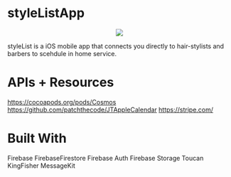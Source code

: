 # styleListApp

<p align="center">
  <img src="https://user-images.githubusercontent.com/43770152/55572518-bf5bd480-56d5-11e9-8d84-ac654ef9d95b.png" />
</p>


styleList is a iOS mobile app that connects you directly to hair-stylists and barbers to scehdule in home service. 


# APIs + Resources 

https://cocoapods.org/pods/Cosmos
https://github.com/patchthecode/JTAppleCalendar
https://stripe.com/

# Built With

Firebase 
FirebaseFirestore
Firebase Auth
Firebase Storage 
Toucan
KingFisher
MessageKit
